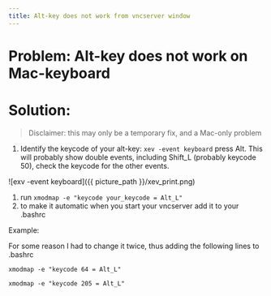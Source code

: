 ```yaml
---
title: Alt-key does not work from vncserver window
---
```

# Problem: Alt-key does not work on Mac-keyboard

# Solution:

> Disclaimer: this may only be a temporary fix, and a Mac-only problem

1. Identify the keycode of your alt-key: `xev -event keyboard` press Alt. This will probably show double events, including Shift_L (probably keycode 50), check the keycode for the other events.

![exv -event keyboard]({{ picture_path }}/xev_print.png)

1. run `xmodmap -e "keycode your_keycode = Alt_L"`
2. to make it automatic when you start your vncserver add it to your .bashrc

Example:

For some reason I had to change it twice, thus adding the following lines to .bashrc

`xmodmap -e "keycode 64 = Alt_L"`

`xmodmap -e "keycode 205 = Alt_L"`

